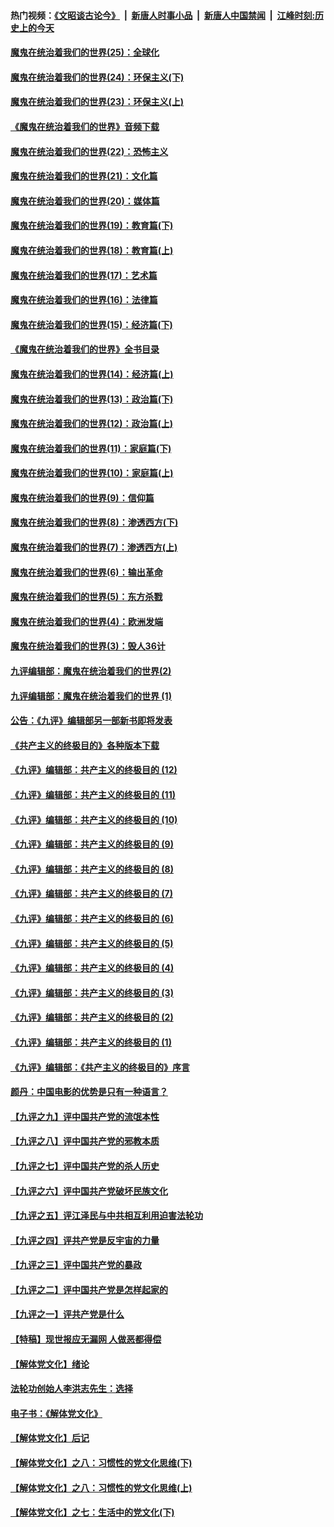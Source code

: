#### 热门视频：[《文昭谈古论今》](https://github.com/gfw-breaker/wenzhao/blob/master/README.md?t=11092132) &nbsp;|&nbsp; [新唐人时事小品](https://github.com/gfw-breaker/ntdtv-comedy/blob/master/README.md?t=11092132) &nbsp;|&nbsp; [新唐人中国禁闻](https://github.com/gfw-breaker/ntdtv-news/blob/master/README.md?t=11092132) &nbsp;|&nbsp; [江峰时刻:历史上的今天](https://github.com/gfw-breaker/today-in-history/blob/master/README.md?t=11092132) 

#### [魔鬼在统治着我们的世界(25)：全球化](../pages/nsc422/n10788205.md?t=11092132) 

#### [魔鬼在统治着我们的世界(24)：环保主义(下)](../pages/nsc422/n10695307.md?t=11092132) 

#### [魔鬼在统治着我们的世界(23)：环保主义(上)](../pages/nsc422/n10688613.md?t=11092132) 

#### [《魔鬼在统治着我们的世界》音频下载](../pages/nsc422/n10635553.md?t=11092132) 

#### [魔鬼在统治着我们的世界(22)：恐怖主义](../pages/nsc422/n10614727.md?t=11092132) 

#### [魔鬼在统治着我们的世界(21)：文化篇](../pages/nsc422/n10597706.md?t=11092132) 

#### [魔鬼在统治着我们的世界(20)：媒体篇](../pages/nsc422/n10586579.md?t=11092132) 

#### [魔鬼在统治着我们的世界(19)：教育篇(下)](../pages/nsc422/n10564808.md?t=11092132) 

#### [魔鬼在统治着我们的世界(18)：教育篇(上)](../pages/nsc422/n10526970.md?t=11092132) 

#### [魔鬼在统治着我们的世界(17)：艺术篇](../pages/nsc422/n10499093.md?t=11092132) 

#### [魔鬼在统治着我们的世界(16)：法律篇](../pages/nsc422/n10485969.md?t=11092132) 

#### [魔鬼在统治着我们的世界(15)：经济篇(下)](../pages/nsc422/n10469975.md?t=11092132) 

#### [《魔鬼在统治着我们的世界》全书目录](../pages/nsc422/n10464261.md?t=11092132) 

#### [魔鬼在统治着我们的世界(14)：经济篇(上)](../pages/nsc422/n10457370.md?t=11092132) 

#### [魔鬼在统治着我们的世界(13)：政治篇(下)](../pages/nsc422/n10448270.md?t=11092132) 

#### [魔鬼在统治着我们的世界(12)：政治篇(上)](../pages/nsc422/n10444576.md?t=11092132) 

#### [魔鬼在统治着我们的世界(11)：家庭篇(下)](../pages/nsc422/n10440961.md?t=11092132) 

#### [魔鬼在统治着我们的世界(10)：家庭篇(上)](../pages/nsc422/n10435448.md?t=11092132) 

#### [魔鬼在统治着我们的世界(9)：信仰篇](../pages/nsc422/n10432159.md?t=11092132) 

#### [魔鬼在统治着我们的世界(8)：渗透西方(下)](../pages/nsc422/n10429603.md?t=11092132) 

#### [魔鬼在统治着我们的世界(7)：渗透西方(上)](../pages/nsc422/n10426013.md?t=11092132) 

#### [魔鬼在统治着我们的世界(6)：输出革命](../pages/nsc422/n10421536.md?t=11092132) 

#### [魔鬼在统治着我们的世界(5)：东方杀戮](../pages/nsc422/n10417707.md?t=11092132) 

#### [魔鬼在统治着我们的世界(4)：欧洲发端](../pages/nsc422/n10414890.md?t=11092132) 

#### [魔鬼在统治着我们的世界(3)：毁人36计](../pages/nsc422/n10411583.md?t=11092132) 

#### [九评编辑部：魔鬼在统治着我们的世界(2)](../pages/nsc422/n10410036.md?t=11092132) 

#### [九评编辑部：魔鬼在统治着我们的世界 (1)](../pages/nsc422/n10406825.md?t=11092132) 

#### [公告：《九评》编辑部另一部新书即将发表](../pages/nsc422/n10405104.md?t=11092132) 

#### [《共产主义的终极目的》各种版本下载](../pages/nsc422/n10022138.md?t=11092132) 

#### [《九评》编辑部：共产主义的终极目的 (12)](../pages/nsc422/n9933272.md?t=11092132) 

#### [《九评》编辑部：共产主义的终极目的 (11)](../pages/nsc422/n9924973.md?t=11092132) 

#### [《九评》编辑部：共产主义的终极目的 (10)](../pages/nsc422/n9920883.md?t=11092132) 

#### [《九评》编辑部：共产主义的终极目的 (9)](../pages/nsc422/n9916363.md?t=11092132) 

#### [《九评》编辑部：共产主义的终极目的 (8)](../pages/nsc422/n9912488.md?t=11092132) 

#### [《九评》编辑部：共产主义的终极目的 (7)](../pages/nsc422/n9901176.md?t=11092132) 

#### [《九评》编辑部：共产主义的终极目的 (6)](../pages/nsc422/n9899359.md?t=11092132) 

#### [《九评》编辑部：共产主义的终极目的 (5)](../pages/nsc422/n9893174.md?t=11092132) 

#### [《九评》编辑部：共产主义的终极目的 (4)](../pages/nsc422/n9891246.md?t=11092132) 

#### [《九评》编辑部：共产主义的终极目的 (3)](../pages/nsc422/n9879879.md?t=11092132) 

#### [《九评》编辑部：共产主义的终极目的 (2)](../pages/nsc422/n9876205.md?t=11092132) 

#### [《九评》编辑部：共产主义的终极目的 (1)](../pages/nsc422/n9865857.md?t=11092132) 

#### [《九评》编辑部：《共产主义的终极目的》序言](../pages/nsc422/n9862666.md?t=11092132) 

#### [颜丹：中国电影的优势是只有一种语言？](../pages/nsc422/n9583062.md?t=11092132) 

#### [【九评之九】评中国共产党的流氓本性](../pages/nsc422/n737542.md?t=11092132) 

#### [【九评之八】评中国共产党的邪教本质](../pages/nsc422/n735942.md?t=11092132) 

#### [【九评之七】评中国共产党的杀人历史](../pages/nsc422/n733806.md?t=11092132) 

#### [【九评之六】评中国共产党破坏民族文化](../pages/nsc422/n731667.md?t=11092132) 

#### [【九评之五】评江泽民与中共相互利用迫害法轮功](../pages/nsc422/n730058.md?t=11092132) 

#### [【九评之四】评共产党是反宇宙的力量](../pages/nsc422/n727814.md?t=11092132) 

#### [【九评之三】评中国共产党的暴政](../pages/nsc422/n725597.md?t=11092132) 

#### [【九评之二】评中国共产党是怎样起家的](../pages/nsc422/n723946.md?t=11092132) 

#### [【九评之一】评共产党是什么](../pages/nsc422/n722529.md?t=11092132) 

#### [【特稿】现世报应无漏网 人做恶都得偿](../pages/nsc422/n4215167.md?t=11092132) 

#### [【解体党文化】绪论](../pages/nsc422/n1449356.md?t=11092132) 

#### [法轮功创始人李洪志先生：选择](../pages/nsc422/n3580738.md?t=11092132) 

#### [电子书：《解体党文化》](../pages/nsc422/n1573484.md?t=11092132) 

#### [【解体党文化】后记](../pages/nsc422/n1531999.md?t=11092132) 

#### [【解体党文化】之八：习惯性的党文化思维(下)](../pages/nsc422/n1526477.md?t=11092132) 

#### [【解体党文化】之八：习惯性的党文化思维(上)](../pages/nsc422/n1520631.md?t=11092132) 

#### [【解体党文化】之七：生活中的党文化(下)](../pages/nsc422/n1513446.md?t=11092132) 


